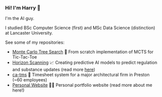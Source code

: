 ### Hi! I'm Harry 👋

I'm the AI guy.

I studied BSc Computer Science (first) and MSc Data Science (distinction) at Lancaster University.

See some of my repositories:

- [Monte Carlo Tree Search](https://github.com/harrybaines/MCTS-TTTAI) 🔎 From scratch implementation of MCTS for Tic-Tac-Toe
- [Horizon Scanning](https://www.productstewards.org/blog/predicting-global-regulatory-futures-proactive-product-stewardship) 📈 Creating predictive AI models to predict regulation and substance updates (read more [here](https://www.productstewards.org/blog/predicting-global-regulatory-futures-proactive-product-stewardship))
- [ca-tms](https://www.ca-tms.com/) 📝 Timesheet system for a major architectural firm in Preston (~60 employees)
- [Personal Website](https://www.harrybaines.net/) 👨‍💻 Personal portfolio website (read more about me here!)
